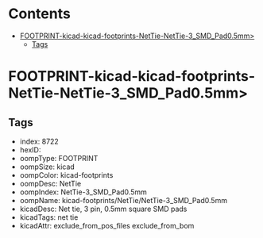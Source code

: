 



Contents
========

* [FOOTPRINT-kicad-kicad-footprints-NetTie-NetTie-3_SMD_Pad0.5mm>](#footprint-kicad-kicad-footprints-nettie-nettie-3_smd_pad05mm)
	* [Tags](#tags)

# FOOTPRINT-kicad-kicad-footprints-NetTie-NetTie-3_SMD_Pad0.5mm>

## Tags

- index: 8722
- hexID: 
- oompType: FOOTPRINT
- oompSize: kicad
- oompColor: kicad-footprints
- oompDesc: NetTie
- oompIndex: NetTie-3_SMD_Pad0.5mm
- oompName: kicad-footprints/NetTie/NetTie-3_SMD_Pad0.5mm
- kicadDesc: Net tie, 3 pin, 0.5mm square SMD pads
- kicadTags: net tie
- kicadAttr: exclude_from_pos_files exclude_from_bom
